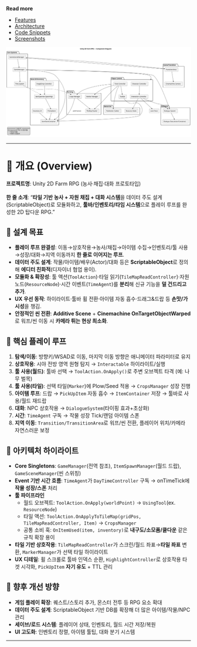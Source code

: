 **Read more**
- [Features](./docs/features.md)
- [Architecture](./docs/architecture.md)
- [Code Snippets](./docs/code-snippets.md)
- [Screenshots](./docs/demo.md)

![Component Diagram](./assets/Unity2D_FarmRPG_Component.svg)

---

# 📌 개요 (Overview)

**프로젝트명**: Unity 2D Farm RPG (농사·채집·대화 프로토타입)<br>  
**한 줄 소개**: “**타일 기반 농사 + 자원 채집 + 대화 시스템**을 데이터 주도 설계(ScriptableObject)로 모듈화하고, **툴바/인벤토리/타임 시스템**으로 플레이 루프를 완성한 2D 탑다운 RPG.”

## 🎯 설계 목표

* **플레이 루프 완결성**: 이동→상호작용→농사/채집→아이템 수집→인벤토리/툴 사용→성장/대화→지역 이동까지 **한 줄로 이어지는 루프**.
* **데이터 주도 설계**: 작물/아이템/배우(Actor)/대화 등은 **ScriptableObject**로 정의해 **에디터 친화적**(디자이너 협업 용이).
* **모듈화 & 확장성**: 툴 액션(`ToolAction`)·타일 읽기(`TileMapReadController`)·자원 노드(`ResourceNode`)·시간 이벤트(`TimeAgent`)를 **분리**해 신규 기능을 **덜 건드리고 추가**.
* **UX 우선 동작**: 하이라이트·툴바 휠 전환·아이템 자동 흡수·드래그&드랍 등 **손맛/가시성**을 챙김.
* **안정적인 씬 전환**: **Additive Scene** + **Cinemachine OnTargetObjectWarped**로 워프/씬 이동 시 **카메라 튀는 현상 최소화**.

## 🧭 핵심 플레이 루프

1. **탐색/이동**: 방향키/WSAD로 이동, 마지막 이동 방향은 애니메이터 파라미터로 유지
2. **상호작용**: 시야 전방 영역 원형 탐지 → `Interactable` 하이라이트/실행
3. **툴 사용(월드)**: 툴바 선택 → `ToolAction.OnApply()`로 주변 오브젝트 타격 (예: 나무 벌목)
4. **툴 사용(타일)**: 선택 타일(`Marker`)에 Plow/Seed 적용 → `CropsManager` 성장 진행
5. **아이템 루프**: 드랍 → `PickUpItem` 자동 흡수 → `ItemContainer` 저장 → 툴바로 사용/월드 재드랍
6. **대화**: NPC 상호작용 → `DialogueSystem`(타이핑 효과+초상화)
7. **시간**: `TimeAgent` 구독 → 작물 성장 Tick/랜덤 아이템 스폰
8. **지역 이동**: `Transition/TransitionArea`로 워프/씬 전환, 플레이어 위치/카메라 자연스러운 보정

## 🧩 아키텍처 하이라이트

* **Core Singletons**: `GameManager`(전역 참조), `ItemSpawnManager`(월드 드랍), `GameSceneManager`(씬 스위칭)
* **Event 기반 시간 흐름**: `TimeAgent`가 `DayTimeController` 구독 → onTimeTick에 **작물 성장/스폰** 처리
* **툴 파이프라인**
  * 월드 오브젝트: `ToolAction.OnApply(worldPoint)` → `UsingTool`(ex. `ResourceNode`)
  * 타일 액션: `ToolAction.OnApplyToTileMap(gridPos, TileMapReadController, Item)` → `CropsManager`
  * 공통 소비 훅: `OnItemUsed(item, inventory)`로 **내구도/소모품/쿨다운** 같은 규칙 확장 용이
* **타일 기반 상호작용**: `TileMapReadController`가 스크린/월드 좌표→**타일 좌표** 변환, `MarkerManager`가 선택 타일 하이라이트
* **UX 디테일**: 휠 스크롤로 툴바 인덱스 순환, `HighlightController`로 상호작용 타겟 시각화, `PickUpItem` **자기 유도** + TTL 관리

## 🔮 향후 개선 방향

* **게임 플레이 확장**: 퀘스트/스토리 추가, 몬스터 전투 등 RPG 요소 확대
* **데이터 주도 설계**: ScriptableObject 기반 DB를 확장해 더 많은 아이템/작물/NPC 관리
* **세이브/로드 시스템**: 플레이어 상태, 인벤토리, 월드 시간 저장/복원
* **UI 고도화**: 인벤토리 정렬, 아이템 툴팁, 대화 분기 시스템

---